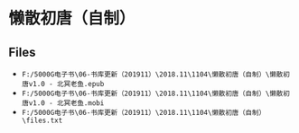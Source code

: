 # 懒散初唐（自制）

## Files

- `F:/5000G电子书\06-书库更新（201911）\2018.11\1104\懒散初唐（自制）\懒散初唐v1.0 - 北冥老鱼.epub`
- `F:/5000G电子书\06-书库更新（201911）\2018.11\1104\懒散初唐（自制）\懒散初唐v1.0 - 北冥老鱼.mobi`
- `F:/5000G电子书\06-书库更新（201911）\2018.11\1104\懒散初唐（自制）\files.txt`
